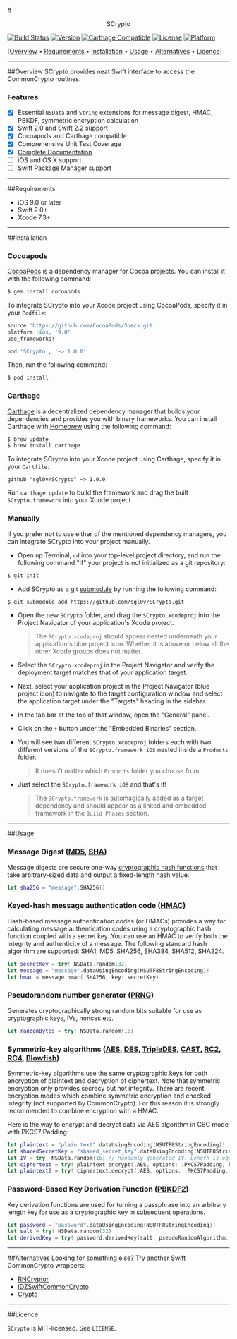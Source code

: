 #<p align="center">SCrypto</p>

[![Build Status](https://travis-ci.org/sgl0v/SCrypto.svg?branch=master)](https://travis-ci.org/sgl0v/SCrypto) 
[![Version](https://img.shields.io/cocoapods/v/SCrypto.svg?style=flat)](http://cocoadocs.org/docsets/SCrypto)
[![Carthage Compatible](https://img.shields.io/badge/Carthage-compatible-4BC51D.svg?style=flat)](https://github.com/Carthage/Carthage)
[![License](https://img.shields.io/cocoapods/l/SCrypto.svg?style=flat)](http://cocoadocs.org/docsets/SCrypto)
[![Platform](https://img.shields.io/cocoapods/p/SCrypto.svg?style=flat)](http://cocoadocs.org/docsets/SCrypto)

[[Overview](#overview) &bull; [Requirements](#requirements) &bull; [Installation](#installation) &bull; [Usage](#usage) &bull; [Alternatives](#alternatives) &bull; [Licence](#licence)] 

---

##Overview
SCrypto provides neat Swift interface to access the CommonCrypto routines.
### Features

- [x] Essential `NSData` and `String` extensions for message digest, HMAC, PBKDF, symmetric encryption calculation
- [x] Swift 2.0 and Swift 2.2 support
- [x] Cocoapods and Carthage compatible
- [x] Comprehensive Unit Test Coverage
- [x] [Complete Documentation](http://cocoadocs.org/docsets/SCrypto)
- [ ] iOS and OS X support
- [ ] Swift Package Manager support

---

##Requirements

- iOS 9.0 or later
- Swift 2.0+
- Xcode 7.3+

---

##Installation
### Cocoapods

[CocoaPods](http://cocoapods.org) is a dependency manager for Cocoa projects. You can install it with the following command:

```bash
$ gem install cocoapods
```

To integrate SCrypto into your Xcode project using CocoaPods, specify it in your `Podfile`:

```ruby
source 'https://github.com/CocoaPods/Specs.git'
platform :ios, '9.0'
use_frameworks!

pod 'SCrypto', '~> 1.0.0'
```

Then, run the following command:

```bash
$ pod install
```

### Carthage
[Carthage](https://github.com/Carthage/Carthage) is a decentralized dependency manager that builds your dependencies and provides you with binary frameworks. You can install Carthage with [Homebrew](http://brew.sh/) using the following command:

```bash
$ brew update
$ brew install carthage
```

To integrate SCrypto into your Xcode project using Carthage, specify it in your `Cartfile`:

```ogdl
github "sgl0v/SCrypto" ~> 1.0.0
```

Run `carthage update` to build the framework and drag the built `SCrypto.framework` into your Xcode project.

### Manually
If you prefer not to use either of the mentioned dependency managers, you can integrate SCrypto into your project manually.

- Open up Terminal, `cd` into your top-level project directory, and run the following command "if" your project is not initialized as a git repository:

```bash
$ git init
```

- Add SCrypto as a git [submodule](http://git-scm.com/docs/git-submodule) by running the following command:

```bash
$ git submodule add https://github.com/sgl0v/SCrypto.git
```

- Open the new `SCrypto` folder, and drag the `SCrypto.xcodeproj` into the Project Navigator of your application's Xcode project.

    > The `SCrypto.xcodeproj` should appear nested underneath your application's blue project icon. Whether it is above or below all the other Xcode groups does not matter.

- Select the `SCrypto.xcodeproj` in the Project Navigator and verify the deployment target matches that of your application target.
- Next, select your application project in the Project Navigator (blue project icon) to navigate to the target configuration window and select the application target under the "Targets" heading in the sidebar.
- In the tab bar at the top of that window, open the "General" panel.
- Click on the `+` button under the "Embedded Binaries" section.
- You will see two different `SCrypto.xcodeproj` folders each with two different versions of the `SCrypto.framework iOS` nested inside a `Products` folder.

    > It doesn't matter which `Products` folder you choose from.
    
- Just select the `SCrypto.framework iOS` and that's it!

	> The `SCrypto.framework` is automagically added as a target dependency and should appear as a linked and embedded framework in the `Build Phases` section.

---

##Usage
### Message Digest ([MD5](https://en.wikipedia.org/wiki/MD5), [SHA](https://en.wikipedia.org/wiki/Secure_Hash_Algorithm))
Message digests are secure one-way [cryptographic hash functions](https://en.wikipedia.org/wiki/Cryptographic_hash_function) that take arbitrary-sized data and output a fixed-length hash value.

```swift
let sha256 = "message".SHA256()
```

### Keyed-hash message authentication code ([HMAC](https://en.wikipedia.org/wiki/Hash-based_message_authentication_code))
Hash-based message authentication codes (or HMACs) provides a way for calculating message authentication codes using a cryptographic hash function coupled with a secret key. You can use an HMAC to verify both the integrity and authenticity of a message. The following standard hash algorithm are supported: SHA1, MD5, SHA256, SHA384, SHA512, SHA224.

```swift
let secretKey = try! NSData.random(32) 
let message = "message".dataUsingEncoding(NSUTF8StringEncoding)!
let hmac = message.hmac(.SHA256, key: secretKey)
```

### Pseudorandom number generator ([PRNG](https://en.wikipedia.org/wiki/Pseudorandom_number_generator))
Generates cryptographically strong random bits suitable for use as cryptographic keys, IVs, nonces etc.

```swift
let randomBytes = try! NSData.random(16)
```

### Symmetric-key algorithms ([AES](https://en.wikipedia.org/wiki/Advanced_Encryption_Standard), [DES](https://en.wikipedia.org/wiki/Data_Encryption_Standard), [TripleDES](https://en.wikipedia.org/wiki/Triple_DES), [CAST](https://en.wikipedia.org/wiki/CAST5), [RC2](https://en.wikipedia.org/wiki/RC2), [RC4](https://en.wikipedia.org/wiki/RC4), [Blowfish](https://en.wikipedia.org/wiki/Blowfish_(cipher)))

Symmetric-key algorithms use the same cryptographic keys for both encryption of plaintext and decryption of ciphertext. Note that symmetric encryption only provides secrecy but not integrity. There are recent encryption modes which combine symmetric encryption and checked integrity (not supported by CommonCrypto). For this reason it is strongly recommended to combine encryption with a HMAC.

Here is the way to encrypt and decrypt data via AES algorithm in CBC mode with PKCS7 Padding:

```swift
let plaintext = "plain text".dataUsingEncoding(NSUTF8StringEncoding)!
let sharedSecretKey = "shared_secret_key".dataUsingEncoding(NSUTF8StringEncoding)!.SHA256() // AES-256
let IV = try! NSData.random(16) // Randomly generated IV. Length is equal to the AES block size(128)
let ciphertext = try! plaintext.encrypt(.AES, options: .PKCS7Padding, key: sharedSecretKey, iv: IV)
let plaintext2 = try! ciphertext.decrypt(.AES, options: .PKCS7Padding, key: sharedSecretKey, iv: IV)
```

### Password-Based Key Derivation Function ([PBKDF2](https://en.wikipedia.org/wiki/PBKDF2))
Key derivation functions are used for turning a passphrase into an arbitrary length key for use as a cryptographic key in subsequent operations.

```swift
let password = "password".dataUsingEncoding(NSUTF8StringEncoding)!
let salt = try! NSData.random(32)
let derivedKey = try! password.derivedKey(salt, pseudoRandomAlgorithm: .SHA256, rounds: 20, derivedKeyLength: 32)
```

---

##Alternatives
Looking for something else? Try another Swift CommonCrypto wrappers:

- [RNCryptor](https://github.com/RNCryptor/RNCryptor)
- [IDZSwiftCommonCrypto](https://github.com/iosdevzone/IDZSwiftCommonCrypto)
- [Crypto](https://github.com/soffes/Crypto)

---
 
##Licence

`SCrypto` is MIT-licensed. See `LICENSE`. 